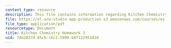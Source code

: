 ```yaml
---
content_type: resource
description: This file contains information regarding Kitchen Chemistry Homework 3.
file: https://ol-ocw-studio-app-production.s3.amazonaws.com/courses/es-287-kitchen-chemistry-spring-2009/7de2837d85cbc6c25999b4f122952d10_MITES_287S09_assn03_Week03.pdf
file_type: application/pdf
resourcetype: Document
title: Kitchen Chemistry Homework 3
uid: 7de2837d-85cb-c6c2-5999-b4f122952d10
---
```

